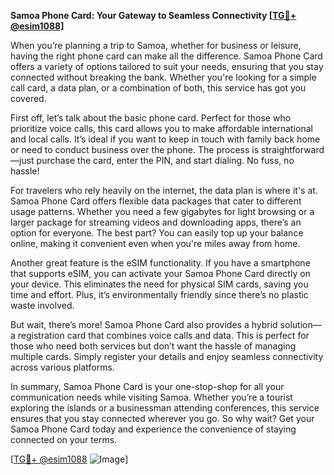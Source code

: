 **Samoa Phone Card: Your Gateway to Seamless Connectivity [[TG💪+ @esim1088](https://t.me/s/esim1088)]**

When you’re planning a trip to Samoa, whether for business or leisure, having the right phone card can make all the difference. Samoa Phone Card offers a variety of options tailored to suit your needs, ensuring that you stay connected without breaking the bank. Whether you're looking for a simple call card, a data plan, or a combination of both, this service has got you covered.

First off, let’s talk about the basic phone card. Perfect for those who prioritize voice calls, this card allows you to make affordable international and local calls. It’s ideal if you want to keep in touch with family back home or need to conduct business over the phone. The process is straightforward—just purchase the card, enter the PIN, and start dialing. No fuss, no hassle!

For travelers who rely heavily on the internet, the data plan is where it's at. Samoa Phone Card offers flexible data packages that cater to different usage patterns. Whether you need a few gigabytes for light browsing or a larger package for streaming videos and downloading apps, there’s an option for everyone. The best part? You can easily top up your balance online, making it convenient even when you're miles away from home.

Another great feature is the eSIM functionality. If you have a smartphone that supports eSIM, you can activate your Samoa Phone Card directly on your device. This eliminates the need for physical SIM cards, saving you time and effort. Plus, it’s environmentally friendly since there’s no plastic waste involved. 

But wait, there’s more! Samoa Phone Card also provides a hybrid solution—a registration card that combines voice calls and data. This is perfect for those who need both services but don’t want the hassle of managing multiple cards. Simply register your details and enjoy seamless connectivity across various platforms.

In summary, Samoa Phone Card is your one-stop-shop for all your communication needs while visiting Samoa. Whether you’re a tourist exploring the islands or a businessman attending conferences, this service ensures that you stay connected wherever you go. So why wait? Get your Samoa Phone Card today and experience the convenience of staying connected on your terms.

[[TG💪+ @esim1088](https://t.me/s/esim1088) ![Image](https://i.postimg.cc/Y0z9fWf4/image.png)]
